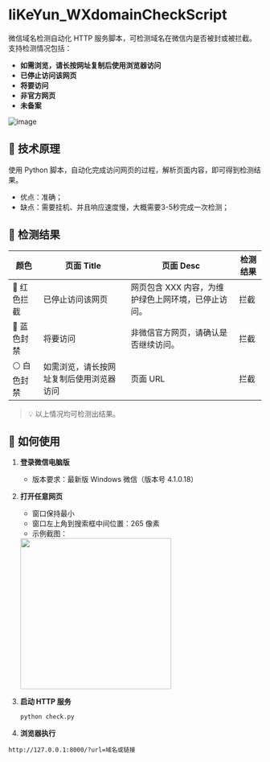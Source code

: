 # liKeYun_WXdomainCheckScript

微信域名检测自动化 HTTP 服务脚本，可检测域名在微信内是否被封或被拦截。  
支持检测情况包括：  

- **如需浏览，请长按网址复制后使用浏览器访问**  
- **已停止访问该网页**  
- **将要访问**  
- **非官方网页**  
- **未备案**  

![image](https://p5.ssl.qhimg.com/t11b673bcd64794273f46d7c5fd.jpg)

## 🔧 技术原理

使用 Python 脚本，自动化完成访问网页的过程，解析页面内容，即可得到检测结果。

- 优点：准确；
- 缺点：需要挂机、并且响应速度慢，大概需要3-5秒完成一次检测；

## 📝 检测结果

| 颜色 | 页面 Title | 页面 Desc | 检测结果 |
|------|------------|-----------|----------|
| 🔴 红色拦截 | 已停止访问该网页 | 网页包含 XXX 内容，为维护绿色上网环境，已停止访问。 | 拦截 |
| 🔵 蓝色封禁 | 将要访问 | 非微信官方网页，请确认是否继续访问。 | 拦截 |
| ⚪ 白色封禁 | 如需浏览，请长按网址复制后使用浏览器访问 | 页面 URL | 拦截 |

> 💡 以上情况均可检测出结果。


## 🚀 如何使用

1. **登录微信电脑版**  
   - 版本要求：最新版 Windows 微信（版本号 4.1.0.18）  

2. **打开任意网页**  
   - 窗口保持最小  
   - 窗口左上角到搜索框中间位置：265 像素  
   - 示例截图：
     
   <img src="https://p1.ssl.qhimg.com/t11b673bcd6d55b3a2f701d7741.png" width="300" />


3. **启动 HTTP 服务**  
   ```bash
   python check.py

4. **浏览器执行**
```
http://127.0.0.1:8000/?url=域名或链接
```
